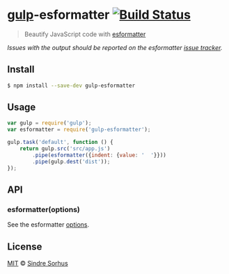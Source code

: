 # [gulp](http://gulpjs.com)-esformatter [![Build Status](https://travis-ci.org/sindresorhus/gulp-esformatter.svg?branch=master)](https://travis-ci.org/sindresorhus/gulp-esformatter)

> Beautify JavaScript code with [esformatter](https://github.com/millermedeiros/esformatter)

*Issues with the output should be reported on the esformatter [issue tracker](https://github.com/millermedeiros/esformatter/issues).*


## Install

```bash
$ npm install --save-dev gulp-esformatter
```


## Usage

```js
var gulp = require('gulp');
var esformatter = require('gulp-esformatter');

gulp.task('default', function () {
	return gulp.src('src/app.js')
		.pipe(esformatter({indent: {value: '  '}}))
		.pipe(gulp.dest('dist'));
});
```


## API

### esformatter(options)

See the esformatter [options](https://github.com/millermedeiros/esformatter#esformatterformatstr-optsstring).


## License

[MIT](http://opensource.org/licenses/MIT) © [Sindre Sorhus](http://sindresorhus.com)
